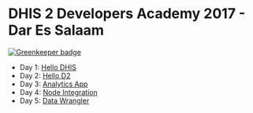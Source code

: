 # DHIS 2 Developers Academy 2017 - Dar Es Salaam

[![Greenkeeper badge](https://badges.greenkeeper.io/dhis2/dev-academy-2017.svg)](https://greenkeeper.io/)

- Day 1: [Hello DHIS](day1-hello-dhis/)
- Day 2: [Hello D2](day2-hello-d2/)
- Day 3: [Analytics App](day3-analytics-app/)
- Day 4: [Node Integration](day4-node-integration/)
- Day 5: [Data Wrangler](day5-data-wrangler/)
